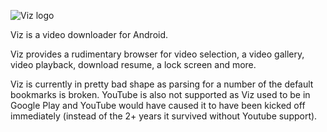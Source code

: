 ![Viz logo][1]

Viz is a video downloader for Android.

Viz provides a rudimentary browser for video selection, a video gallery, video playback, download resume, a lock screen and more.
 
Viz is currently in pretty bad shape as parsing for a number of the default bookmarks is broken. YouTube is also not supported as Viz used to be in Google Play and YouTube would have caused it to have been kicked off immediately (instead of the 2+ years it survived without Youtube support).

[1]: http://vranix.com/viz_video_downloader_logo_21.png
